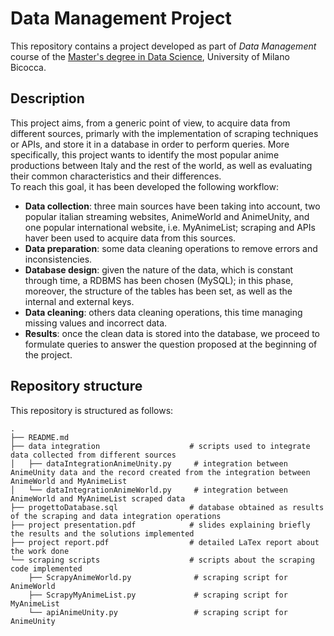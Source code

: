# Data Management Project

This repository contains a project developed as part of *Data Management* course of the [Master's degree in Data Science](https://www.unimib.it/graduate/data-science),
University of Milano Bicocca.

## Description

This project aims, from a generic point of view, to acquire data from different sources, primarly with the implementation of scraping techniques or APIs, and store it in a database in order to perform queries. More specifically, this project wants to identify the most popular anime productions between Italy and the rest of the world, as well as evaluating their common characteristics and their differences.
\
To reach this goal, it has been developed the following workflow:  

* **Data collection**: three main sources have been taking into account, two popular italian streaming websites, AnimeWorld and AnimeUnity, and one popular international website,
  i.e. MyAnimeList; scraping and APIs haver been used to acquire data from this sources.
* **Data preparation**: some data cleaning operations to remove errors and inconsistencies.
* **Database design**: given the nature of the data, which is constant through time, a RDBMS has been chosen (MySQL); in this phase, moreover, the structure of the tables
  has been set, as well as the internal and external keys.
* **Data cleaning**: others data cleaning operations, this time managing missing values and incorrect data.
* **Results**: once the clean data is stored into the database, we proceed to formulate queries to answer the question proposed at the beginning of the project.

## Repository structure

This repository is structured as follows:

```
.
├── README.md
├── data integration                    # scripts used to integrate data collected from different sources
│   ├── dataIntegrationAnimeUnity.py     # integration between AnimeUnity data and the record created from the integration between AnimeWorld and MyAnimeList 
│   └── dataIntegrationAnimeWorld.py     # integration between AnimeWorld and MyAnimeList scraped data
├── progettoDatabase.sql                # database obtained as results of the scraping and data integration operations
├── project presentation.pdf            # slides explaining briefly the results and the solutions implemented
├── project report.pdf                  # detailed LaTex report about the work done                  
└── scraping scripts                    # scripts about the scraping code implemented
    ├── ScrapyAnimeWorld.py              # scraping script for AnimeWorld
    ├── ScrapyMyAnimeList.py             # scraping script for MyAnimeList
    └── apiAnimeUnity.py                 # scraping script for AnimeUnity
```

